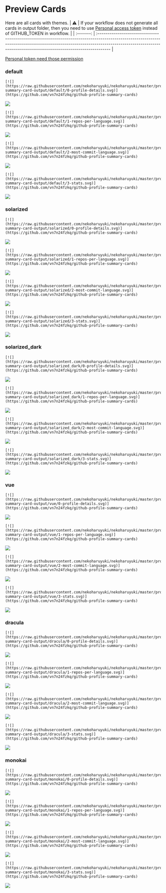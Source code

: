 
# Preview Cards

Here are all cards with themes.
| :warning: | If your workflow does not generate all cards in output folder, then you need to use [Personal access token](https://docs.github.com/en/actions/configuring-and-managing-workflows/creating-and-storing-encrypted-secrets) instead of GITHUB_TOKEN in workflow. |
| :-------: | :------------------------------------------------------------------------------------------------------------------------------------------------------------------------------------------------------------------------------------------------ |

[Personal token need those permission](https://github.com/vn7n24fzkq/github-profile-summary-cards/wiki/Personal-access-token-permissions)


### default


```
[![](https://raw.githubusercontent.com/nekoharuyuki/nekoharuyuki/master/profile-summary-card-output/default/0-profile-details.svg)](https://github.com/vn7n24fzkq/github-profile-summary-cards)
```
![](https://raw.githubusercontent.com/nekoharuyuki/nekoharuyuki/master/profile-summary-card-output/default/0-profile-details.svg)


```
[![](https://raw.githubusercontent.com/nekoharuyuki/nekoharuyuki/master/profile-summary-card-output/default/1-repos-per-language.svg)](https://github.com/vn7n24fzkq/github-profile-summary-cards)
```
![](https://raw.githubusercontent.com/nekoharuyuki/nekoharuyuki/master/profile-summary-card-output/default/1-repos-per-language.svg)


```
[![](https://raw.githubusercontent.com/nekoharuyuki/nekoharuyuki/master/profile-summary-card-output/default/2-most-commit-language.svg)](https://github.com/vn7n24fzkq/github-profile-summary-cards)
```
![](https://raw.githubusercontent.com/nekoharuyuki/nekoharuyuki/master/profile-summary-card-output/default/2-most-commit-language.svg)


```
[![](https://raw.githubusercontent.com/nekoharuyuki/nekoharuyuki/master/profile-summary-card-output/default/3-stats.svg)](https://github.com/vn7n24fzkq/github-profile-summary-cards)
```
![](https://raw.githubusercontent.com/nekoharuyuki/nekoharuyuki/master/profile-summary-card-output/default/3-stats.svg)


### solarized


```
[![](https://raw.githubusercontent.com/nekoharuyuki/nekoharuyuki/master/profile-summary-card-output/solarized/0-profile-details.svg)](https://github.com/vn7n24fzkq/github-profile-summary-cards)
```
![](https://raw.githubusercontent.com/nekoharuyuki/nekoharuyuki/master/profile-summary-card-output/solarized/0-profile-details.svg)


```
[![](https://raw.githubusercontent.com/nekoharuyuki/nekoharuyuki/master/profile-summary-card-output/solarized/1-repos-per-language.svg)](https://github.com/vn7n24fzkq/github-profile-summary-cards)
```
![](https://raw.githubusercontent.com/nekoharuyuki/nekoharuyuki/master/profile-summary-card-output/solarized/1-repos-per-language.svg)


```
[![](https://raw.githubusercontent.com/nekoharuyuki/nekoharuyuki/master/profile-summary-card-output/solarized/2-most-commit-language.svg)](https://github.com/vn7n24fzkq/github-profile-summary-cards)
```
![](https://raw.githubusercontent.com/nekoharuyuki/nekoharuyuki/master/profile-summary-card-output/solarized/2-most-commit-language.svg)


```
[![](https://raw.githubusercontent.com/nekoharuyuki/nekoharuyuki/master/profile-summary-card-output/solarized/3-stats.svg)](https://github.com/vn7n24fzkq/github-profile-summary-cards)
```
![](https://raw.githubusercontent.com/nekoharuyuki/nekoharuyuki/master/profile-summary-card-output/solarized/3-stats.svg)


### solarized_dark


```
[![](https://raw.githubusercontent.com/nekoharuyuki/nekoharuyuki/master/profile-summary-card-output/solarized_dark/0-profile-details.svg)](https://github.com/vn7n24fzkq/github-profile-summary-cards)
```
![](https://raw.githubusercontent.com/nekoharuyuki/nekoharuyuki/master/profile-summary-card-output/solarized_dark/0-profile-details.svg)


```
[![](https://raw.githubusercontent.com/nekoharuyuki/nekoharuyuki/master/profile-summary-card-output/solarized_dark/1-repos-per-language.svg)](https://github.com/vn7n24fzkq/github-profile-summary-cards)
```
![](https://raw.githubusercontent.com/nekoharuyuki/nekoharuyuki/master/profile-summary-card-output/solarized_dark/1-repos-per-language.svg)


```
[![](https://raw.githubusercontent.com/nekoharuyuki/nekoharuyuki/master/profile-summary-card-output/solarized_dark/2-most-commit-language.svg)](https://github.com/vn7n24fzkq/github-profile-summary-cards)
```
![](https://raw.githubusercontent.com/nekoharuyuki/nekoharuyuki/master/profile-summary-card-output/solarized_dark/2-most-commit-language.svg)


```
[![](https://raw.githubusercontent.com/nekoharuyuki/nekoharuyuki/master/profile-summary-card-output/solarized_dark/3-stats.svg)](https://github.com/vn7n24fzkq/github-profile-summary-cards)
```
![](https://raw.githubusercontent.com/nekoharuyuki/nekoharuyuki/master/profile-summary-card-output/solarized_dark/3-stats.svg)


### vue


```
[![](https://raw.githubusercontent.com/nekoharuyuki/nekoharuyuki/master/profile-summary-card-output/vue/0-profile-details.svg)](https://github.com/vn7n24fzkq/github-profile-summary-cards)
```
![](https://raw.githubusercontent.com/nekoharuyuki/nekoharuyuki/master/profile-summary-card-output/vue/0-profile-details.svg)


```
[![](https://raw.githubusercontent.com/nekoharuyuki/nekoharuyuki/master/profile-summary-card-output/vue/1-repos-per-language.svg)](https://github.com/vn7n24fzkq/github-profile-summary-cards)
```
![](https://raw.githubusercontent.com/nekoharuyuki/nekoharuyuki/master/profile-summary-card-output/vue/1-repos-per-language.svg)


```
[![](https://raw.githubusercontent.com/nekoharuyuki/nekoharuyuki/master/profile-summary-card-output/vue/2-most-commit-language.svg)](https://github.com/vn7n24fzkq/github-profile-summary-cards)
```
![](https://raw.githubusercontent.com/nekoharuyuki/nekoharuyuki/master/profile-summary-card-output/vue/2-most-commit-language.svg)


```
[![](https://raw.githubusercontent.com/nekoharuyuki/nekoharuyuki/master/profile-summary-card-output/vue/3-stats.svg)](https://github.com/vn7n24fzkq/github-profile-summary-cards)
```
![](https://raw.githubusercontent.com/nekoharuyuki/nekoharuyuki/master/profile-summary-card-output/vue/3-stats.svg)


### dracula


```
[![](https://raw.githubusercontent.com/nekoharuyuki/nekoharuyuki/master/profile-summary-card-output/dracula/0-profile-details.svg)](https://github.com/vn7n24fzkq/github-profile-summary-cards)
```
![](https://raw.githubusercontent.com/nekoharuyuki/nekoharuyuki/master/profile-summary-card-output/dracula/0-profile-details.svg)


```
[![](https://raw.githubusercontent.com/nekoharuyuki/nekoharuyuki/master/profile-summary-card-output/dracula/1-repos-per-language.svg)](https://github.com/vn7n24fzkq/github-profile-summary-cards)
```
![](https://raw.githubusercontent.com/nekoharuyuki/nekoharuyuki/master/profile-summary-card-output/dracula/1-repos-per-language.svg)


```
[![](https://raw.githubusercontent.com/nekoharuyuki/nekoharuyuki/master/profile-summary-card-output/dracula/2-most-commit-language.svg)](https://github.com/vn7n24fzkq/github-profile-summary-cards)
```
![](https://raw.githubusercontent.com/nekoharuyuki/nekoharuyuki/master/profile-summary-card-output/dracula/2-most-commit-language.svg)


```
[![](https://raw.githubusercontent.com/nekoharuyuki/nekoharuyuki/master/profile-summary-card-output/dracula/3-stats.svg)](https://github.com/vn7n24fzkq/github-profile-summary-cards)
```
![](https://raw.githubusercontent.com/nekoharuyuki/nekoharuyuki/master/profile-summary-card-output/dracula/3-stats.svg)


### monokai


```
[![](https://raw.githubusercontent.com/nekoharuyuki/nekoharuyuki/master/profile-summary-card-output/monokai/0-profile-details.svg)](https://github.com/vn7n24fzkq/github-profile-summary-cards)
```
![](https://raw.githubusercontent.com/nekoharuyuki/nekoharuyuki/master/profile-summary-card-output/monokai/0-profile-details.svg)


```
[![](https://raw.githubusercontent.com/nekoharuyuki/nekoharuyuki/master/profile-summary-card-output/monokai/1-repos-per-language.svg)](https://github.com/vn7n24fzkq/github-profile-summary-cards)
```
![](https://raw.githubusercontent.com/nekoharuyuki/nekoharuyuki/master/profile-summary-card-output/monokai/1-repos-per-language.svg)


```
[![](https://raw.githubusercontent.com/nekoharuyuki/nekoharuyuki/master/profile-summary-card-output/monokai/2-most-commit-language.svg)](https://github.com/vn7n24fzkq/github-profile-summary-cards)
```
![](https://raw.githubusercontent.com/nekoharuyuki/nekoharuyuki/master/profile-summary-card-output/monokai/2-most-commit-language.svg)


```
[![](https://raw.githubusercontent.com/nekoharuyuki/nekoharuyuki/master/profile-summary-card-output/monokai/3-stats.svg)](https://github.com/vn7n24fzkq/github-profile-summary-cards)
```
![](https://raw.githubusercontent.com/nekoharuyuki/nekoharuyuki/master/profile-summary-card-output/monokai/3-stats.svg)

